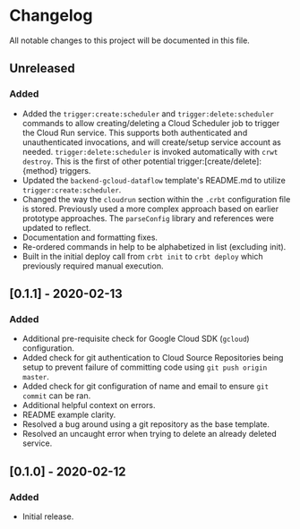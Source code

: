 # Changelog

All notable changes to this project will be documented in this file.

## Unreleased

### Added

-   Added the `trigger:create:scheduler` and `trigger:delete:scheduler` commands to allow creating/deleting a Cloud Scheduler job to trigger the Cloud Run service. This supports both authenticated and unauthenticated invocations, and will create/setup service account as needed. `trigger:delete:scheduler` is invoked automatically with `crwt destroy`. This is the first of other potential trigger:[create/delete]:{method} triggers.
-   Updated the `backend-gcloud-dataflow` template's README.md to utilize `trigger:create:scheduler`.
-   Changed the way the `cloudrun` section within the `.crbt` configuration file is stored. Previously used a more complex approach based on earlier prototype approaches. The `parseConfig` library and references were updated to reflect.
-   Documentation and formatting fixes.
-   Re-ordered commands in help to be alphabetized in list (excluding init).
-   Built in the initial deploy call from `crbt init` to `crbt deploy` which previously required manual execution.

## [0.1.1] - 2020-02-13

### Added

-   Additional pre-requisite check for Google Cloud SDK (`gcloud`) configuration.
-   Added check for git authentication to Cloud Source Repositories being setup to prevent failure of committing code using `git push origin master`.
-   Added check for git configuration of name and email to ensure `git commit` can be ran.
-   Additional helpful context on errors.
-   README example clarity.
-   Resolved a bug around using a git repository as the base template.
-   Resolved an uncaught error when trying to delete an already deleted service.

## [0.1.0] - 2020-02-12

### Added

-   Initial release.
